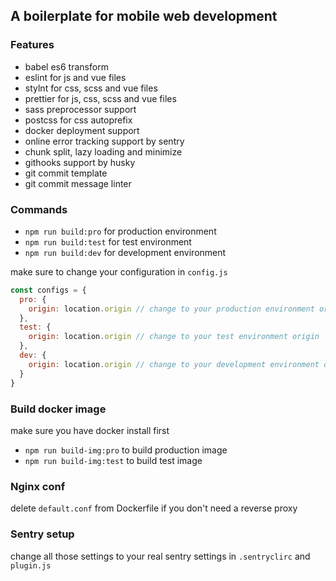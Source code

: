## A boilerplate for mobile web development

### Features

- babel es6 transform
- eslint for js and vue files
- stylnt for css, scss and vue files
- prettier for js, css, scss and vue files
- sass preprocessor support
- postcss for css autoprefix
- docker deployment support
- online error tracking support by sentry
- chunk split, lazy loading and minimize
- githooks support by husky
- git commit template
- git commit message linter


### Commands

- `npm run build:pro` for production environment
- `npm run build:test` for test environment
- `npm run build:dev` for development environment

make sure to change your configuration in `config.js`
```js
const configs = {
  pro: {
    origin: location.origin // change to your production environment origin
  },
  test: {
    origin: location.origin // change to your test environment origin
  },
  dev: {
    origin: location.origin // change to your development environment origin
  }
}
```

### Build docker image

make sure you have docker install first

- `npm run build-img:pro` to build production image
- `npm run build-img:test` to build test image


### Nginx conf

delete `default.conf` from Dockerfile if you don't need a reverse proxy

### Sentry setup

change all those settings to your real sentry settings in `.sentryclirc` and `plugin.js`

